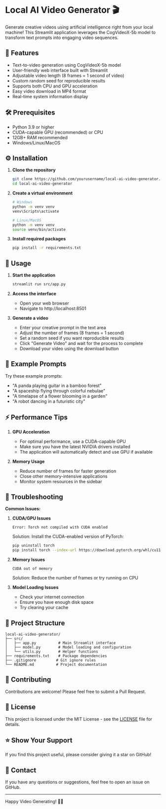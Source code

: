# Local AI Video Generator 🎬

Generate creative videos using artificial intelligence right from your local machine! This Streamlit application leverages the CogVideoX-5b model to transform text prompts into engaging video sequences.

## 🌟 Features

- Text-to-video generation using CogVideoX-5b model
- User-friendly web interface built with Streamlit
- Adjustable video length (8 frames = 1 second of video)
- Custom random seed for reproducible results
- Supports both CPU and GPU acceleration
- Easy video download in MP4 format
- Real-time system information display

## 🛠️ Prerequisites

- Python 3.9 or higher
- CUDA-capable GPU (recommended) or CPU
- 12GB+ RAM recommended
- Windows/Linux/MacOS

## ⚙️ Installation

1. **Clone the repository**
   ```bash
   git clone https://github.com/yourusername/local-ai-video-generator.git
   cd local-ai-video-generator
   ```

2. **Create a virtual environment**
   ```bash
   # Windows
   python -m venv venv
   venv\Scripts\activate

   # Linux/MacOS
   python -m venv venv
   source venv/bin/activate
   ```

3. **Install required packages**
   ```bash
   pip install -r requirements.txt
   ```

## 🚀 Usage

1. **Start the application**
   ```bash
   streamlit run src/app.py
   ```

2. **Access the interface**
   - Open your web browser
   - Navigate to http://localhost:8501

3. **Generate a video**
   - Enter your creative prompt in the text area
   - Adjust the number of frames (8 frames = 1 second)
   - Set a random seed if you want reproducible results
   - Click "Generate Video" and wait for the process to complete
   - Download your video using the download button

## 📝 Example Prompts

Try these example prompts:
- "A panda playing guitar in a bamboo forest"
- "A spaceship flying through colorful nebulae"
- "A timelapse of a flower blooming in a garden"
- "A robot dancing in a futuristic city"

## ⚡ Performance Tips

1. **GPU Acceleration**
   - For optimal performance, use a CUDA-capable GPU
   - Make sure you have the latest NVIDIA drivers installed
   - The application will automatically detect and use GPU if available

2. **Memory Usage**
   - Reduce number of frames for faster generation
   - Close other memory-intensive applications
   - Monitor system resources in the sidebar

## 🔧 Troubleshooting

**Common Issues:**

1. **CUDA/GPU Issues**
   ```
   Error: Torch not compiled with CUDA enabled
   ```
   Solution: Install the CUDA-enabled version of PyTorch:
   ```bash
   pip uninstall torch
   pip install torch --index-url https://download.pytorch.org/whl/cu118
   ```

2. **Memory Issues**
   ```
   CUDA out of memory
   ```
   Solution: Reduce the number of frames or try running on CPU

3. **Model Loading Issues**
   - Check your internet connection
   - Ensure you have enough disk space
   - Try clearing your cache

## 📁 Project Structure

```
local-ai-video-generator/
├── src/
│   ├── app.py          # Main Streamlit interface
│   ├── model.py        # Model loading and configuration
│   └── utils.py        # Helper functions
├── requirements.txt    # Package dependencies
├── .gitignore         # Git ignore rules
└── README.md          # Project documentation
```

## 🤝 Contributing

Contributions are welcome! Please feel free to submit a Pull Request.

## 📄 License

This project is licensed under the MIT License - see the [LICENSE](LICENSE) file for details.

## ⭐ Show Your Support

If you find this project useful, please consider giving it a star on GitHub!

## 📧 Contact

If you have any questions or suggestions, feel free to open an issue on GitHub.

---
Happy Video Generating! 🎥✨